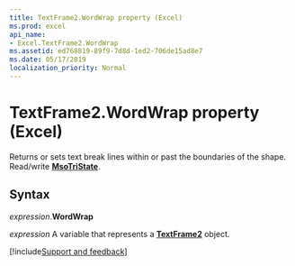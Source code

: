 ```yaml
---
title: TextFrame2.WordWrap property (Excel)
ms.prod: excel
api_name:
- Excel.TextFrame2.WordWrap
ms.assetid: ed768819-89f9-7d8d-1ed2-706de15ad8e7
ms.date: 05/17/2019
localization_priority: Normal
---
```



# TextFrame2.WordWrap property (Excel)

Returns or sets text break lines within or past the boundaries of the shape. Read/write **[MsoTriState](Office.MsoTriState.md)**.


## Syntax

_expression_.**WordWrap**

_expression_ A variable that represents a **[TextFrame2](Excel.TextFrame2.md)** object.




[!include[Support and feedback](~/includes/feedback-boilerplate.md)]